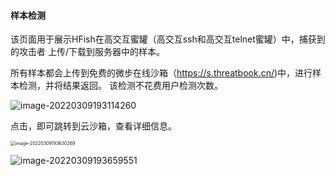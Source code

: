 #### 样本检测

该页面用于展示HFish在高交互蜜罐（高交互ssh和高交互telnet蜜罐）中，捕获到的攻击者 上传/下载到服务器中的样本。

所有样本都会上传到免费的微步在线沙箱（https://s.threatbook.cn/)中，进行样本检测，并将结果返回。 该检测不花费用户检测次数。

![image-20220309193114260](http://img.threatbook.cn/hfish/image-20220309193114260.png)



点击，即可跳转到云沙箱，查看详细信息。

<img src="http://img.threatbook.cn/hfish/image-20220309193630269.png" alt="image-20220309193630269" style="zoom:50%;" />



![image-20220309193659551](http://img.threatbook.cn/hfish/image-20220309193659551.png)
